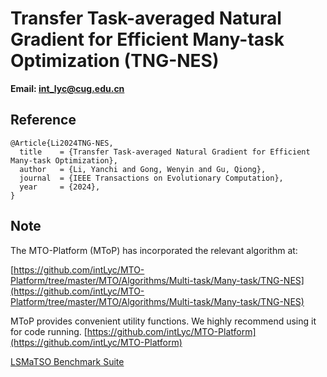 # Transfer Task-averaged Natural Gradient for Efficient Many-task Optimization (TNG-NES)

**Email: <int_lyc@cug.edu.cn>**

## Reference

```
@Article{Li2024TNG-NES,
  title    = {Transfer Task-averaged Natural Gradient for Efficient Many-task Optimization},
  author   = {Li, Yanchi and Gong, Wenyin and Gu, Qiong},
  journal  = {IEEE Transactions on Evolutionary Computation},
  year     = {2024},
}
```

## Note

The MTO-Platform (MToP) has incorporated the relevant algorithm at:

[https://github.com/intLyc/MTO-Platform/tree/master/MTO/Algorithms/Multi-task/Many-task/TNG-NES](https://github.com/intLyc/MTO-Platform/tree/master/MTO/Algorithms/Multi-task/Many-task/TNG-NES)

MToP provides convenient utility functions. We highly recommend using it for code running. [https://github.com/intLyc/MTO-Platform](https://github.com/intLyc/MTO-Platform)

[LSMaTSO Benchmark Suite](https://github.com/intLyc/MTO-Platform/tree/master/MTO/Problems/Multi-task/LSMaTSO)
